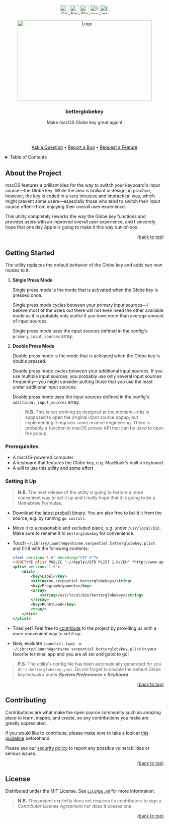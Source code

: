 <!-- markdownlint-disable -->
<div id="top"></div>

<div align="center">
  <a href="https://github.com/Serpentiel/betterglobekey/graphs/contributors">
    <img src="https://img.shields.io/github/contributors/Serpentiel/betterglobekey.svg?style=for-the-badge" alt="Contributors" height="28">
  </a>
  <a href="https://github.com/Serpentiel/betterglobekey/network/members">
    <img src="https://img.shields.io/github/forks/Serpentiel/betterglobekey.svg?style=for-the-badge" alt="Forks" height="28">
  </a>
  <a href="https://github.com/Serpentiel/betterglobekey/stargazers">
    <img src="https://img.shields.io/github/stars/Serpentiel/betterglobekey.svg?style=for-the-badge" alt="Stars" height="28">
  </a>
  <a href="https://github.com/Serpentiel/betterglobekey/issues">
    <img src="https://img.shields.io/github/issues/Serpentiel/betterglobekey.svg?style=for-the-badge" alt="Issues" height="28">
  </a>
  <a href="https://github.com/Serpentiel/betterglobekey/blob/main/LICENSE.md">
    <img src="https://img.shields.io/github/license/Serpentiel/betterglobekey.svg?style=for-the-badge" alt="License" height="28">
  </a>
  <br>
  <br>
  <a href="https://github.com/Serpentiel/betterglobekey">
    <img src="https://github.com/Serpentiel/betterglobekey/blob/repo-assets/README.md/logo.png" alt="Logo" width="427" height="256">
  </a>
  <h3>betterglobekey</h3>
  <p>Make macOS Globe key great again!</p>
  <br>
  <br>
  <p>
    <a href="https://github.com/Serpentiel/betterglobekey/issues/new?labels=question&template=01_question.md">Ask a Question</a>
    &bullet;
    <a href="https://github.com/Serpentiel/betterglobekey/issues/new?labels=bug&template=02_bug.md">Report a Bug</a>
    &bullet;
    <a href="https://github.com/Serpentiel/betterglobekey/issues/new?labels=enhancement&template=03_feature.md">Request a Feature</a>
  </p>
</div>
<details>
  <summary>Table of Contents</summary>
  <ul>
    <li>
      <a href="#about-the-project">1. About this Project</a>
    </li>
    <li>
      <a href="#getting-started">2. Getting Started</a>
      <ul>
        <li>
          <a href="#prerequisites">2.1. Prerequisites</a>
        </li>
        <li>
          <a href="#setting-it-up">2.2. Setting It Up</a>
        </li>
      </ul>
    </li>
    <li>
      <a href="#contributing">3. Contributing</a>
    </li>
    <li>
      <a href="#license">4. License</a>
    </li>
  </ul>
</details>
<!-- markdownlint-restore -->

## About the Project

macOS features a brilliant idea for the way to switch your keyboard's input source—the Globe key. While the idea is
brilliant in design, in practice, however, the key is coded in a very intrusive and impractical way, which might
prevent some users—especially those who tend to switch their input source often—from enjoying their overall user
experience.

This utility completely reworks the way the Globe key functions and provides users with an improved overall user
experience, and I sincerely hope that one day Apple is going to make it this way out-of-box.

<!-- markdownlint-disable -->
<p align="right"><a href="#top">(back to top)</a></p>
<!-- markdownlint-restore -->

## Getting Started

The utility replaces the default behavior of the Globe key and adds two new modes to it:

1. **Single Press Mode**

   Single press mode is the mode that is activated when the Globe key is pressed once.

   Single press mode cycles between your primary input sources—I believe most of the users out there will not even need
   the other available mode as it is probably only useful if you have more than average amount of input sources.

   Single press mode uses the input sources defined in the config's `primary_input_sources` array.

2. **Double Press Mode**

   Double press mode is the mode that is activated when the Globe key is double pressed.

   Double press mode cycles between your additional input sources. If you use multiple input sources, you
   probably use only several input sources frequently—you might consider putting those that you use the least under
   additional input sources.

   Double press mode uses the input sources defined in the config's `additional_input_sources` array.

   > **N.B.** This is not working as designed at the moment—this is supposed to open the original input source popup, but
   > implementing it requires some reverse engineering. There is probably a function in macOS private API that can be used
   > to open the popup.

### Prerequisites

- A macOS-powered computer
- A keyboard that features the Globe key, e.g. MacBook's builtin keyboard
- A will to use this utility and some effort

### Setting It Up

> **N.B.** The next release of the utility is going to feature a more convenient way to set it up and I really hope
> that it is going to be a Homebrew Formulae.

- Download the [latest prebuilt binary](https://github.com/Serpentiel/betterglobekey/releases/latest). You are also
  free to build it from the source, e.g. by running `go install`.
- Move it to a reasonable and secluded place, e.g. under `/usr/local/bin`. Make sure to rename it to `betterglobekey`
  for convenience.
- Touch `~/Library/LaunchAgents/me.serpentiel.betterglobekey.plist` and fill it with the following contents:

  ```xml
  <?xml version="1.0" encoding="UTF-8"?>
  <!DOCTYPE plist PUBLIC "-//Apple//DTD PLIST 1.0//EN" "http://www.apple.com/DTDs/PropertyList-1.0.dtd">
  <plist version="1.0">
      <dict>
          <key>Label</key>
          <string>me.serpentiel.betterglobekey</string>
          <key>ProgramArguments</key>
          <array>
              <string>/usr/local/bin/betterglobekey</string>
          </array>
          <key>RunAtLoad</key>
          <true/>
      </dict>
  </plist>
  ```

- Tired yet? Feel free to [contribute](#contributing) to the project by providing us with a more convenient way to set
  it up.
- Now, evaluate `launchctl load -w ~/Library/LaunchAgents/me.serpentiel.betterglobekey.plist` in your favorite
  terminal app and you are all set and good to go!

> **P.S.** The utility's config file has been automatically generated for you at `~/.betterglobekey.yaml`.
> Do not forget to disable the default Globe key behavior under **_System Preferences > Keyboard_**.

<!-- markdownlint-disable -->
<p align="right"><a href="#top">(back to top)</a></p>
<!-- markdownlint-restore -->

## Contributing

Contributions are what make the open source community such an amazing place to learn, inspire, and create, so any
contributions you make are greatly appreciated.

If you would like to contribute, please make sure to take a look
at [this guideline](https://github.com/Serpentiel/betterglobekey/blob/main/CONTRIBUTING.md) beforehand.

Please see our [security policy](https://github.com/Serpentiel/betterglobekey/blob/main/SECURITY.md) to report any possible
vulnerabilities or serious issues.

<!-- markdownlint-disable -->
<p align="right"><a href="#top">(back to top)</a></p>
<!-- markdownlint-restore -->

## License

Distributed under the MIT License. See
[`LICENSE.md`](https://github.com/Serpentiel/betterglobekey/blob/main/LICENSE.md) for more information.

> **N.B.** This project explicitly does not requires its contributors to sign a _Contributor License Agreement_ nor does
> it posses one.

<!-- markdownlint-disable -->
<p align="right"><a href="#top">(back to top)</a></p>
<!-- markdownlint-restore -->
